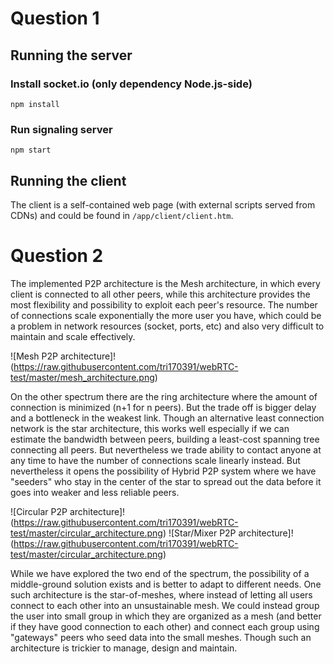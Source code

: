 # Question 1

## Running the server
### Install socket.io (only dependency Node.js-side)
```
npm install
```
### Run signaling server
```
npm start
```
## Running the client
The client is a self-contained web page (with external scripts served from CDNs) and could be found in ```/app/client/client.htm```.

# Question 2
The implemented P2P architecture is the Mesh architecture, in which every client is connected to all other peers, while this architecture provides the most flexibility and possibility to exploit each peer's resource. The number of connections scale exponentially the more user you have, which could be a problem in network resources (socket, ports, etc) and also very difficult to maintain and scale effectively.

![Mesh P2P architecture]!(https://raw.githubusercontent.com/tri170391/webRTC-test/master/mesh_architecture.png)

On the other spectrum there are the ring architecture where the amount of connection is minimized (n+1 for n peers). But the trade off is bigger delay and a bottleneck in the weakest link. Though an alternative least connection network is the star architecture, this works well especially if we can estimate the bandwidth between peers, building a least-cost spanning tree connecting all peers. But nevertheless we trade ability to contact anyone at any time to have the number of connections scale linearly instead. But nevertheless it opens the possibility of Hybrid P2P system where we have "seeders" who stay in the center of the star to spread out the data before it goes into weaker and less reliable peers.

![Circular  P2P architecture]!(https://raw.githubusercontent.com/tri170391/webRTC-test/master/circular_architecture.png)
![Star/Mixer  P2P architecture]!(https://raw.githubusercontent.com/tri170391/webRTC-test/master/circular_architecture.png)

While we have explored the two end of the spectrum, the possibility of a middle-ground solution exists and is better to adapt to different needs. One such architecture is the star-of-meshes, where instead of letting all users connect to each other into an unsustainable mesh. We could instead group the user into small group in which they are organized as a mesh (and better if they have good connection to each other) and connect each group using "gateways" peers who seed data into the small meshes. Though such an architecture is trickier to manage, design and maintain.